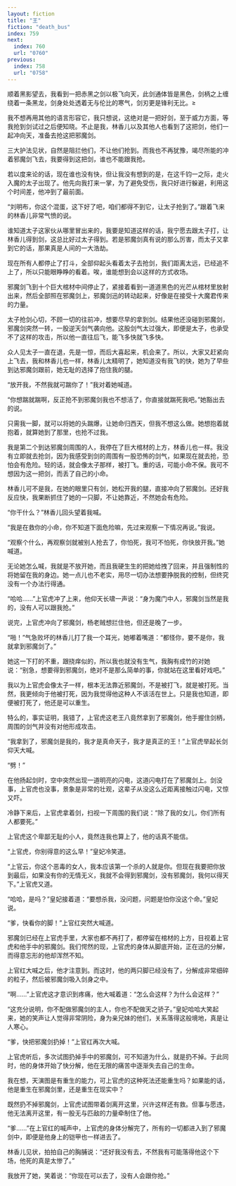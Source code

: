 ```yaml
---
layout: fiction
title: "王"
fiction: "death_bus"
index: 759
next:
  index: 760
  url: "0760"
previous:
  index: 758
  url: "0758"
---
```

顺着黑影望去，我看到一把赤黑之剑以极飞向天，此剑通体皆是黑色，剑柄之上缠绕着一条黑龙，剑身处处透着无与伦比的寒气，剑刃更是锋利无比。≥

我不想再用其他的语言形容它，我只想说，这绝对是一把好剑，至于威力方面，等我抢到剑试过之后便知晓。不止是我，林香儿以及其他人也看到了这把剑，他们一起冲向天，准备去抢这把邪魔剑。

三大护法见状，自然是阻拦他们，不让他们抢到。而我也不再犹豫，竭尽所能的冲着邪魔剑飞去，我要得到这把剑，谁也不能跟我抢。

若以度来论的话，现在谁也没有快，但让我没有想到的是，在这千钧一之际，走火入魔的太子出现了。他先向我打来一掌，为了避免受伤，我只好进行躲避，利用这个时间差，他冲到了最前面。

“刘明布，你这个混蛋，这下好了吧，咱们都得不到它，让太子抢到了。”跟着飞来的林香儿非常气愤的说。

谁知道太子这家伙从哪里冒出来的，我要是知道这样的话，我宁愿去跟太子打，让林香儿得到剑，这总比好过太子得到。若是邪魔剑真有说的那么厉害，而太子又拿到它的话，那果真是人间的一大浩劫。

现在所有人都停止了打斗，全部仰起头看着太子去抢剑，我们距离太远，已经追不上了，所以只能眼睁睁的看着。唉，谁能想到会以这样的方式收场。

邪魔剑飞到十个巨大棺材中间停止了，紧接着看到一道道黑色的光芒从棺材里放射出来，然后全部照在邪魔剑上，邪魔剑迅的转动起来，好像是在接受十大魔君传来的力量。

太子抢剑心切，不顾一切的往前冲，想要尽早的拿到剑。结果他还没碰到邪魔剑，邪魔剑突然一转，一股逆天剑气袭向他。这股剑气太过强大，即便是太子，也承受不了这样的攻击，所以他一直往后飞，能飞多快就飞多快。

众人见太子一直在退，先是一惊，而后大喜起来，机会来了。所以，大家又赶紧向上飞去，我和林香儿也一样，林香儿太精明了，她知道没有我飞的快，她为了早些到达邪魔剑跟前，她无耻的选择了抱住我的腿。

“放开我，不然我就可踹你了！”我对着她喊道。

“你想踹就踹啊，反正抢不到邪魔剑我也不想活了，你直接就踹死我吧。”她豁出去的说。

只需我一脚，就可以将她的头踹爆，让她命归西天，但我不想这么做。她想抱着就抱着，就算她到了那里，也抢不过我。

我是第二个到达邪魔剑周围的人，我停在了巨大棺材的上方，林香儿也一样。我没有立即就去抢剑，因为我感受到剑的周围有一股恐怖的剑气，如果现在就去抢，恐怕会有危险。轻的话，就会像太子那样，被打飞。重的话，可能小命不保。我可不想因为这一把剑，而丢了自己的小命。

林香儿可不是我，在她的眼里只有剑，她松开我的腿，直接冲向了邪魔剑。还好我反应快，我果断抓住了她的一只脚，不让她靠近，不然她会有危险。

“你干什么？”林香儿回头望着我喊。

“我是在救你的小命，你不知道下面危险嘛，先过来观察一下情况再说。”我说。

“观察个什么，再观察剑就被别人抢去了，你怕死，我可不怕死，你快放开我。”她喊道。

无论她怎么喊，我就是不放开她，而且我硬生生的把她给拽了回来，并且强制性的将她留在我的身边。她一点儿也不老实，用尽一切办法想要挣脱我的控制，但终究没有一个办法行得通。

“哈哈……”上官虎冲了上来，他仰天长啸一声说：“身为魔门中人，邪魔剑当然是我的，没有人可以跟我抢。”

说完，上官虎冲向了邪魔剑，杨老贼想拦住他，但还是晚了一步。

“啪！”气急败坏的林香儿打了我一个耳光，她嘟着嘴道：“都怪你，要不是你，我就拿到邪魔剑了。”

她这一下打的不重，跟挠痒似的，所以我也就没有生气，我胸有成竹的对她说：“别急，想要得到邪魔剑，绝对不是那么简单的事，你就站在这里看好戏吧。”

我以为上官虎会像太子一样，根本无法靠近邪魔剑，不是被打飞，就是被打死。当然，我更倾向于他被打死，因为我觉得他这种人不该活在世上。只是我也知道，即便被打死了，他还是可以重生。

特么的，事实证明，我错了，上官虎这老王八竟然拿到了邪魔剑，他手握住剑柄，周围的剑气并没有对他形成攻击。

“我拿到了，邪魔剑是我的，我才是真命天子，我才是真正的王！”上官虎举起长剑仰天大喊。

“劈！”

在他扬起剑时，空中突然出现一道明亮的闪电，这道闪电打在了邪魔剑上。剑没事，上官虎也没事，景象是非常的壮观，这辈子从没这么近距离接触过闪电，又惊又吓。

冷静下来后，上官虎拿着剑，扫视一下周围的我们说：“除了我的女儿，你们所有人都要死。”

上官虎这个卑鄙无耻的小人，竟然连我也算上了，他的话真不能信。

“上官虎，你别得意的这么早！”皇妃冷笑道。

“上官云，你这个恶毒的女人，我本应该第一个杀的人就是你。但现在我要把你放到最后，如果没有你的无情无义，我就不会得到邪魔剑，没有邪魔剑，我何以得天下。”上官虎又道。

“哈哈，是吗？”皇妃接着道：“要想杀我，没问题，问题是怕你没这个命。”皇妃说。

“爹，快看你的脚！”上官红突然大喊道。

邪魔剑已经在上官虎手里，大家也都不再打了，都停留在棺材的上方，目视着上官虎和他手中的邪魔剑。我们愕然的现，上官虎的身体从脚底开始，正在迅的分解，而得意忘形的他却浑然不知。

上官红大喊之后，他才注意到。而这时，他的两只脚已经没有了，分解成非常细碎的粒子，然后被邪魔剑吸入剑身之中。

“啊……”上官虎这才意识到疼痛，他大喊着道：“怎么会这样？为什么会这样？”

“这充分说明，你不配做邪魔剑的主人，你也不配做天之骄子。”皇妃哈哈大笑起来，她的笑声让人觉得非常阴险，身为亲兄妹的他们，关系落得这般境地，真是让人寒心。

“爹，快把邪魔剑扔掉！”上官红再次大喊。

上官虎听后，多次试图扔掉手中的邪魔剑，可不知道为什么，就是扔不掉。于此同时，他的身体开始了快分解，他在无限的痛苦中逐渐失去自己的生命。

我在想，天演图是有重生的能力，可上官虎的这种死法还能重生吗？如果能的话，他是重生在邪魔剑里，还是重生在现实中？

既然扔不掉邪魔剑，上官虎试图带着剑离开这里，兴许这样还有救。但事与愿违，他无法离开这里，有一股无与匹敌的力量牵制住了他。

“爹……”在上官红的喊声中，上官虎的身体分解完了，所有的一切都进入到了邪魔剑中，即便是他身上的铠甲也一样进去了。

林香儿见状，拍拍自己的胸脯说：“还好我没有去，不然我有可能落得他这个下场，他死的真是太惨了。”

我放开了她，笑着说：“你现在可以去了，没有人会跟你抢。”